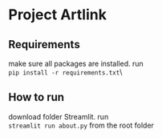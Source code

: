 # Project Artlink
## Requirements
make sure all packages are installed. run\
`pip install -r requirements.txt`\
## How to run
download folder Streamlit. run\
`streamlit run about.py`
from the root folder
